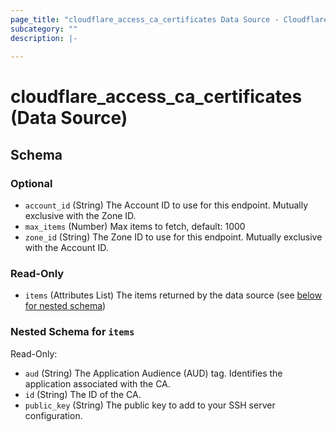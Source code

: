 ```yaml
---
page_title: "cloudflare_access_ca_certificates Data Source - Cloudflare"
subcategory: ""
description: |-
  
---
```


# cloudflare_access_ca_certificates (Data Source)




<!-- schema generated by tfplugindocs -->
## Schema

### Optional

- `account_id` (String) The Account ID to use for this endpoint. Mutually exclusive with the Zone ID.
- `max_items` (Number) Max items to fetch, default: 1000
- `zone_id` (String) The Zone ID to use for this endpoint. Mutually exclusive with the Account ID.

### Read-Only

- `items` (Attributes List) The items returned by the data source (see [below for nested schema](#nestedatt--items))

<a id="nestedatt--items"></a>
### Nested Schema for `items`

Read-Only:

- `aud` (String) The Application Audience (AUD) tag. Identifies the application associated with the CA.
- `id` (String) The ID of the CA.
- `public_key` (String) The public key to add to your SSH server configuration.


